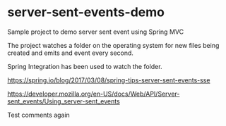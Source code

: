 # server-sent-events-demo
Sample project to demo server sent event using Spring MVC

The project watches a folder on the operating system for new files being created and emits and event every second.

Spring Integration has been used to watch the folder.

https://spring.io/blog/2017/03/08/spring-tips-server-sent-events-sse

https://developer.mozilla.org/en-US/docs/Web/API/Server-sent_events/Using_server-sent_events

Test comments again